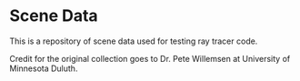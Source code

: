 # Scene Data

This is a repository of scene data used for testing ray tracer code.

Credit for the original collection goes to Dr. Pete Willemsen at University of Minnesota Duluth.